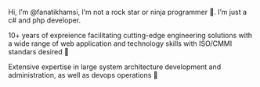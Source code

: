 Hi, I’m @fanatikhamsi, I’m not a rock star or ninja programmer :panda_face:. I’m just a c# and php developer. 

10+ years of expreience facilitating cutting-edge engineering solutions with a wide range of web application and technology skills with ISO/CMMI standars desired :syringe:

Extensive expertise in large system architecture development and administration, as well as devops operations :high_brightness:
 
<!---
fanatikhamsi/fanatikhamsi is a ✨ special ✨ repository because its `README.md` (this file) appears on your GitHub profile.
You can click the Preview link to take a look at your changes.
--->
